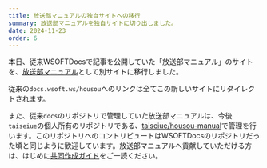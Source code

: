 ```yaml
---
title: 放送部マニュアルの独自サイトへの移行
summary: 放送部マニュアルを独自サイトに切り出しました。
date: 2024-11-23
order: 6
---
```


本日、従来WSOFTDocsで記事を公開していた「放送部マニュアル」のサイトを、[放送部マニュアル](https://housou.pages.dev/)として別サイトに移行しました。

従来の`docs.wsoft.ws/housou`へのリンクは全てこの新しいサイトにリダイレクトされます。

また、従来`docs`のリポジトリで管理していた放送部マニュアルは、今後`taiseiue`の個人所有のリポジトリである、[taiseiue/housou-manual](https://github.com/taiseiue/housou-manual)で管理を行います。このリポジトリへのコントリビュートはWSOFTDocsのリポジトリだった頃と同じように歓迎しています。放送部マニュアルへ貢献していただける方は、はじめに[共同作成ガイド](../../contribute/index.md)をご一読ください。
